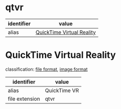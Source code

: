 # qtvr
| identifier     | value
| -------------- | -----
| alias          | [QuickTime Virtual Reality](#quicktime-virtual-reality)

# QuickTime Virtual Reality
classification: [file format](file.md), [image format](image.md)

| identifier     | value
| -------------- | -----
| alias          | QuickTime VR
| file extension | qtvr